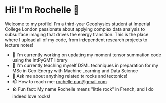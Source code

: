 # Hi! I'm Rochelle 👋

Welcome to my profile! I'm a third-year Geophysics student at Imperial College London passionate about applying complex data analysis to subsurface imaging that drives the energy transition. This is the place where I upload all of my code, from independent research projects to lecture notes!

- 🔭 I'm currently working on updating my moment tensor summation code using the IntPyGMT library
- 🌱 I'm currently teaching myself DSML techniques in preparation for my MSc in Geo-Energy with Machine Learning and Data Science
- 💬 Ask me about anything related to rocks and tectonics!
- 📫 How to reach me: rochelle.pun@gmail.com
- 🪨 Fun fact: My name Rochelle means "little rock" in French, and I do indeed love rocks!
